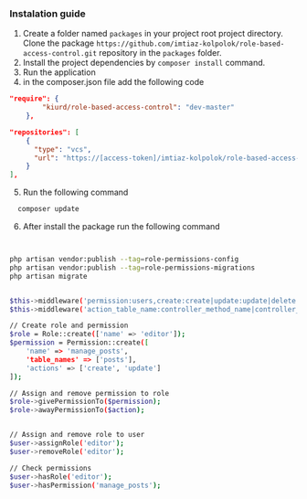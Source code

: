 ### Instalation guide
1. Create a folder named `packages` in your project root project directory. Clone the package `https://github.com/imtiaz-kolpolok/role-based-access-control.git` repository in the `packages` folder. 
2. Install the project dependencies by `composer install` command.
3. Run the application
4. in the composer.json file add the following code
```json
"require": {
        "kiurd/role-based-access-control": "dev-master"
    },

"repositories": [
    {
      "type": "vcs",
      "url": "https://[access-token]/imtiaz-kolpolok/role-based-access-control"
    }
],
```
5. Run the following command
```bash
  composer update

```

6. After install the package run the following command

```bash


php artisan vendor:publish --tag=role-permissions-config
php artisan vendor:publish --tag=role-permissions-migrations
php artisan migrate


$this->middleware('permission:users,create:create|update:update|delete:delete');
$this->middleware('action_table_name:controller_method_name|controller_method_name|controller_method_name');

// Create role and permission
$role = Role::create(['name' => 'editor']);
$permission = Permission::create([
    'name' => 'manage_posts',
    'table_names' => ['posts'],
    'actions' => ['create', 'update']
]);

// Assign and remove permission to role
$role->givePermissionTo($permission);
$role->awayPermissionTo($action);


// Assign and remove role to user
$user->assignRole('editor');
$user->removeRole('editor');

// Check permissions
$user->hasRole('editor');
$user->hasPermission('manage_posts');

